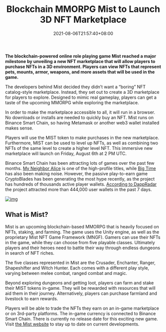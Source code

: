 ﻿---
title: "Blockchain MMORPG Mist to Launch 3D NFT Marketplace"
date: 2021-08-06T21:57:40+08:00
lastmod: 2021-08-06T16:45:40+08:00
draft: false
authors: ["Emrick"]
description: "The blockchain-powered online role playing game Mist reached a major milestone by unveiling a new NFT marketplace that will allow players to purchase NFTs in a 3D environment. Players can view NFTs that represent pets, mounts, armor, weapons, and more assets that will be used in the game."
featuredImage: "blockchain-mmorpg-mist-to-launch-3d-nft-marketplace.png"
tags: ["Virtual World","Play to Earn"]
categories: ["news"]
news: ["Virtual World"]
weight: 
lightgallery: true
pinned: false
recommend: false
recommend1: false
---

**The blockchain-powered online role playing game Mist reached a major milestone by unveiling a new NFT marketplace that will allow players to purchase NFTs in a 3D environment. Players can view NFTs that represent pets, mounts, armor, weapons, and more assets that will be used in the game.**

The developers behind Mist decided they didn’t want a “boring” NFT catalog-style marketplace. Instead, they set out to create a 3D marketplace for players to explore. Designed to mimic real gameplay, players can get a taste of the upcoming MMORPG while exploring the marketplace.

In order to make the marketplace accessible to all, it will run in a browser. No downloads or installs are needed to quickly buy an NFT. Mist runs on Binance Smart Chain, so having Metamask or another web3 wallet installed makes sense.

Players will use the MIST token to make purchases in the new marketplace. Furthermore, MIST can be used to level up NFTs, as well as combining two NFTs of the same level to create a higher level NFT. This immersive new marketplace will launch on Friday, August 6th at 2 PM UTC.

Binance Smart Chain has been attracting lots of games over the past few months. [My Neighbor Alice](https://www.playtoearn.online/tag/my-neighbor-alice/) is one of the high-profile titles, while [Big Time](https://www.playtoearn.online/tag/big-time/) has also been making noise. However, the passive play-to-earn game CryptoBlades has been generating the most hype recently, as the project has hundreds of thousands active player wallets. [According to DappRadar](https://dappradar.com/rankings) the project attracted more than 444,000 user wallets in the past 7 days.

[![img](http://www.playtoearn.online/wp-content/uploads/2021/01/splinterlands-ad-banner-1024x192.png)](https://splinterlands.com/?ref=disciple_289135)

## What is Mist?

Mist is an upcoming blockchain-based MMORPG that is heavily focused on NFTs, staking, and farming. The game uses the Unity engine, as well as the proprietary Mist NFT Game Framework (MNGF). Gamers can use their NFTs in the game, while they can choose from five playable classes. Ultimately players and their heroes need to battle their way through endless dungeons in search of NFT riches.

The five classes represented in Mist are the Crusader, Enchanter, Ranger, Shapeshifter and Witch Hunter. Each comes with a different play style, varying between melee combat, ranged combat and magic.

Beyond exploring dungeons and getting loot, players can farm and stake their MIST tokens in-game. They will be rewarded with resources that will aid them in their journey. Alternatively, players can purchase farmland and livestock to earn rewards.

Players will be able to trade the NFTs they earn on an in-game marketplace or on 3rd-party platforms. The in-game currency is connected to Binance Smart Chain. There is currently no release date for this exciting new game. Visit [the Mist website](https://mist.game/) to stay up to date on current developments.